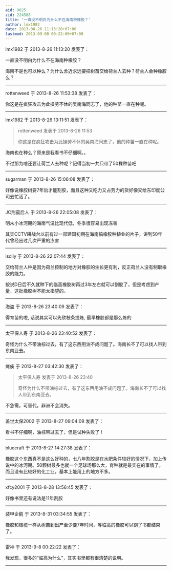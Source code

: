 ```yaml
---
aid: 9025
zid: 224588
title: '一直没不明白为什么不在海南种橡胶？'
author: lmx1982
date: 2013-08-26 11:13:20+07:00
lastmod: 2013-09-08 00:22:00+07:00
---
```


lmx1982 于 2013-8-26 11:13:20 发表了：

一直没不明白为什么不在海南种橡胶？

海南不是也可以种么？为什么舍近求远要把树苗交给荷兰人去种？荷兰人会种橡胶么？

---------

rottenweed 于 2013-8-26 11:53:38 发表了：

你这是在疯狂攻击为此操劳不休的吴南海同志了，他的种苗一直在种呢。

---------

lmx1982 于 2013-8-26 13:11:51 发表了：

> rottenweed 发表于 2013-8-26 11:53
> 
> 你这是在疯狂攻击为此操劳不休的吴南海同志了，他的种苗一直在种呢。



海南也在种么？原来是我看书不仔细啊。。

不过那为啥还要让荷兰人去种呢？记得当初一共只带了50棵种苗吧

---------

sugarman 于 2013-8-26 15:06:08 发表了：

好像说橡胶树要7年后才能割胶，而且这种又吃力又占劳力的货好像交给东印度公司去忙活了。

---------

JC荆蛮后人 于 2013-8-26 22:05:08 发表了：

明末小冰河期的海南气温比现代低，冬季很容易出现冻害

其实CCTV耕战台以前有过一部建国初期在海南搞橡胶种植业的片子，讲到50年代曾经出过几次严重的冻害

---------

isdily 于 2013-8-26 22:07:44 发表了：

交给荷兰人种是因为荷兰控制的地方对橡胶的生长更有利，反正荷兰人没有制取橡胶的能力。

按说D日后不久就种下的临高橡胶树再过3年左右就可以割胶了，但是考虑到产量，这批橡胶树不能太指望的。

---------

海盗 于 2013-8-26 23:40:09 发表了：

得育苗的啦, 话说其实可以先砍枝条提炼, 最早橡胶都是那么炼的

---------

太平保人寿 于 2013-8-26 23:40:52 发表了：

奇怪为什么不带油棕过去，有了这东西用油不成问题了。海南长不了可以找人带到东南亚去。

---------

瘫痪 于 2013-8-27 03:42:30 发表了：

> 太平保人寿 发表于 2013-8-26 23:40
> 
> 奇怪为什么不带油棕过去，有了这东西用油不成问题了。海南长不了可以找人带到东南亚去。



不急需，可替代，非洲不会消失。

---------

盖世太保2002 于 2013-8-27 09:04:09 发表了：

看书不仔细啊，油棕带过去了，但是试种失败了！

---------

bluecraft 于 2013-8-27 14:27:38 发表了：

橡胶这个东西真不是这么好种的，七八年割胶是在水肥条件较好的情况下，加上传说中的冰河期。50颗树最多也就一个足球场那么大，育种就是最实在的事情了。而且没有比较好的化工业，基本上能用上的地方不多。

---------

xfcy2001 于 2013-8-28 13:56:45 发表了：

好像书里还有说法是11年割胶

---------

装甲企鹅 于 2013-8-31 03:34:55 发表了：

橡胶和橄榄一样从树苗到出产至少要7年时间，等临高的橡胶可以割了书都结束了。

---------

雷神 于 2013-9-8 00:22:22 发表了：

我发现，很多的“临高为什么”，其实书里都有很清楚的说明。

---------

